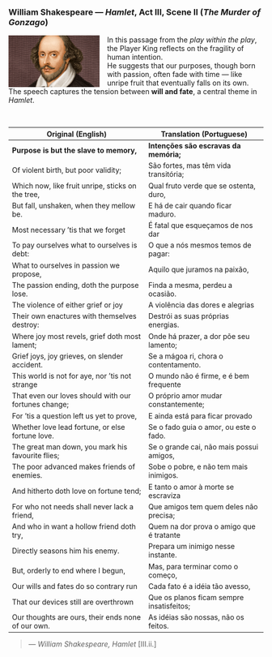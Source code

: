 ### William Shakespeare — *Hamlet*, Act III, Scene II (*The Murder of Gonzago*)


<div align="left">
  <img src="images/shakespeare.png" alt="Shakespeare illustration" width="180" align="left" style="margin-right:15px;"/>
  <p>
    In this passage from the <em>play within the play</em>, the Player King reflects on the fragility of human intention.<br>
    He suggests that our purposes, though born with passion, often fade with time — like unripe fruit that eventually falls on its own.<br>
    The speech captures the tension between <strong>will and fate</strong>, a central theme in <em>Hamlet</em>.
  </p>
</div>

<br clear="all"/>

| Original (English) | Translation (Portuguese) |
|--------------------|-----------------------|
| **Purpose is but the slave to memory,** | **Intenções são escravas da memória;** |
| Of violent birth, but poor validity; | São fortes, mas têm vida transitória; |
| Which now, like fruit unripe, sticks on the tree, | Qual fruto verde que se ostenta, duro, |
| But fall, unshaken, when they mellow be. | E há de cair quando ficar maduro. |
| Most necessary ’tis that we forget | É fatal que esqueçamos de nos dar |
| To pay ourselves what to ourselves is debt: | O que a nós mesmos temos de pagar: |
| What to ourselves in passion we propose, | Aquilo que juramos na paixão, |
| The passion ending, doth the purpose lose. | Finda a mesma, perdeu a ocasião. |
| The violence of either grief or joy | A violência das dores e alegrias |
| Their own enactures with themselves destroy: | Destrói as suas próprias energias. |
| Where joy most revels, grief doth most lament; | Onde há prazer, a dor põe seu lamento; |
| Grief joys, joy grieves, on slender accident. | Se a mágoa ri, chora o contentamento. |
| This world is not for aye, nor ’tis not strange | O mundo não é firme, e é bem frequente |
| That even our loves should with our fortunes change; | O próprio amor mudar constantemente; |
| For ’tis a question left us yet to prove, | E ainda está para ficar provado |
| Whether love lead fortune, or else fortune love. | Se o fado guia o amor, ou este o fado. |
| The great man down, you mark his favourite flies; | Se o grande cai, não mais possui amigos, |
| The poor advanced makes friends of enemies. | Sobe o pobre, e não tem mais inimigos. |
| And hitherto doth love on fortune tend; | E tanto o amor à morte se escraviza |
| For who not needs shall never lack a friend, | Que amigos tem quem deles não precisa; |
| And who in want a hollow friend doth try, | Quem na dor prova o amigo que é tratante |
| Directly seasons him his enemy. | Prepara um inimigo nesse instante. |
| But, orderly to end where I begun, | Mas, para terminar como o começo, |
| Our wills and fates do so contrary run | Cada fato é a idéia tão avesso, |
| That our devices still are overthrown | Que os planos ficam sempre insatisfeitos; |
| Our thoughts are ours, their ends none of our own. | As idéias são nossas, não os feitos. |

> — *William Shakespeare, Hamlet* [III.ii.]
